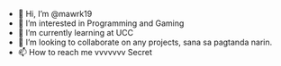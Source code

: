 - 👋 Hi, I’m @mawrk19
- 👀 I’m interested in Programming and Gaming
- 🌱 I’m currently learning at UCC
- 💞️ I’m looking to collaborate on any projects, sana sa pagtanda narin.
- 📫 How to reach me vvvvvvv
  Secret

